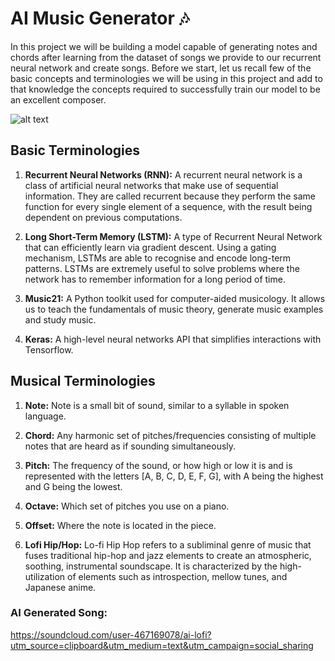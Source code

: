 # AI Music Generator 🎶

In this project we will be building a model capable of generating notes and chords after learning from the dataset of songs we provide to our recurrent neural network and create songs. Before we start, let us recall few of the basic concepts and terminologies we will be using in this project and add to that knowledge the concepts required to successfully train our model to be an excellent composer.

![alt text](https://www.websequencediagrams.com/cgi-bin/cdraw?lz=dGl0bGUgQUkgTXVzaWMgR2VuZXJhdG9yCgpFeHRyYWN0IE5vdGVzLT5DcmVhdGUgU2VxdWVuY2U6IFBhc3MgAB4HZWQAIQYgdG8gABoPCm5vdGUgbGVmdCBvZgAoCABPBjoABgluADgFZnJvbSBtaWRpIGZpbGVzLgAtDgBwEQCBCwdJbnB1dCBhbmQgT3V0cHV0IHMAgRwHcyBmb3IgUk5OIE1vZGVsLgoAgTQPIC0-ABQKAIFJB1RyYWluaW5nAIFfCQCBTgVvdQBCBm0AQgYASgktPgA1CwBgBQA3CmZvciAxMDAgZXBvY2hzACgNAIJeB2UAgX4IAAYKZXcAgmkGAIIvBm92ZXIAEgsAFRggdXNpbmcgdHJhaW5lZACBZQwAWw4AgzsJAIJZCjoAg08HYQB2BQCCcgkAgnMHAHsFACISIEVuc2VtYmxlAIITBWcAgUYHZACDPgd0byBjAE0Ic29uZwCCbgkAg08KLT5TdHJlYW0gU29uZzogSG9zdAA8D3Nvbmcgb24gU3BvdGlmeQphY3RvcgAGCCBVc2VyCgA4Cy0-AA4MOiAAVwcAhU0FCgCCQAsAGA5Vc2VyIGNhbiBsaXN0ZW4gdG8gdGgAhgYFAIMYCGQAgRwFIG9uIHMAgQIGLgoK&s=omegapple)

## Basic Terminologies

1. **Recurrent Neural Networks (RNN):** A recurrent neural network is a class of artificial neural networks that make use of sequential information. They are called recurrent because they perform the same function for every single element of a sequence, with the result being dependent on previous computations.

2. **Long Short-Term Memory (LSTM):** A type of Recurrent Neural Network that can efficiently learn via gradient descent. Using a gating mechanism, LSTMs are able to recognise and encode long-term patterns. LSTMs are extremely useful to solve problems where the network has to remember information for a long period of time.

3. **Music21:**  A Python toolkit used for computer-aided musicology. It allows us to teach the fundamentals of music theory, generate music examples and study music.

4. **Keras:** A high-level neural networks API that simplifies interactions with Tensorflow.

## Musical Terminologies

1. **Note:**  Note is a small bit of sound, similar to a syllable in spoken language.

2. **Chord:**  Any harmonic set of pitches/frequencies consisting of multiple notes that are heard as if sounding simultaneously.

3. **Pitch:** The frequency of the sound, or how high or low it is and is represented with the letters [A, B, C, D, E, F, G], with A being the highest and G being the lowest.

4. **Octave:** Which set of pitches you use on a piano.

5. **Offset:** Where the note is located in the piece. 

6. **Lofi Hip/Hop:** Lo-fi Hip Hop refers to a subliminal genre of music that fuses traditional hip-hop and jazz elements to create an atmospheric, soothing, instrumental soundscape. It is characterized by the high-utilization of elements such as introspection, mellow tunes, and Japanese anime.


### AI Generated Song:
<a>https://soundcloud.com/user-467169078/ai-lofi?utm_source=clipboard&utm_medium=text&utm_campaign=social_sharing</a>
